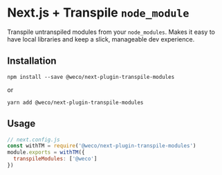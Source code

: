 # Next.js + Transpile `node_module`

Transpile untranspiled modules from your `node_modules`.
Makes it easy to have local libraries and keep a slick, manageable dev experience.

## Installation

```
npm install --save @weco/next-plugin-transpile-modules
```

or

```
yarn add @weco/next-plugin-transpile-modules
```

## Usage

```js
// next.config.js
const withTM = require('@weco/next-plugin-transpile-modules')
module.exports = withTM({
  transpileModules: ['@weco']
})
```

